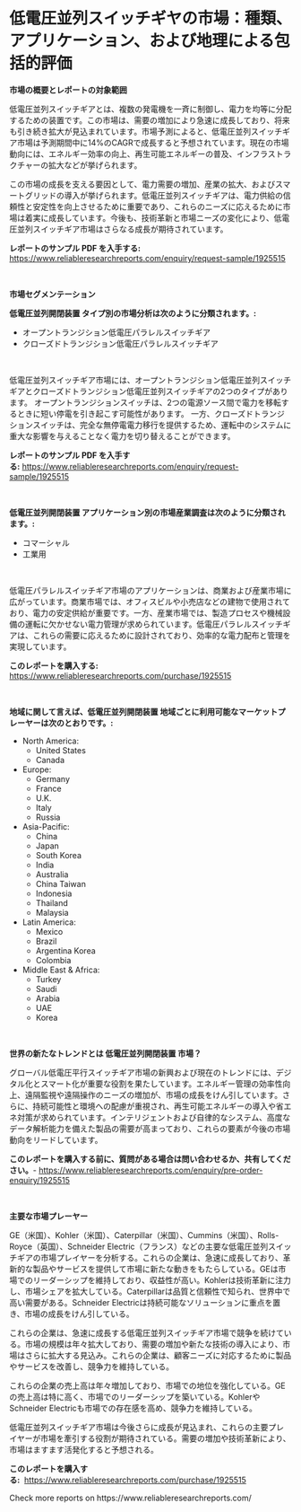 <p><h1>低電圧並列スイッチギヤの市場：種類、アプリケーション、および地理による包括的評価</h1></p><p><strong>市場の概要とレポートの対象範囲</strong></p>
<p><p>低電圧並列スイッチギアとは、複数の発電機を一斉に制御し、電力を均等に分配するための装置です。この市場は、需要の増加により急速に成長しており、将来も引き続き拡大が見込まれています。市場予測によると、低電圧並列スイッチギア市場は予測期間中に14%のCAGRで成長すると予想されています。現在の市場動向には、エネルギー効率の向上、再生可能エネルギーの普及、インフラストラクチャーの拡大などが挙げられます。</p><p>この市場の成長を支える要因として、電力需要の増加、産業の拡大、およびスマートグリッドの導入が挙げられます。低電圧並列スイッチギアは、電力供給の信頼性と安定性を向上させるために重要であり、これらのニーズに応えるために市場は着実に成長しています。今後も、技術革新と市場ニーズの変化により、低電圧並列スイッチギア市場はさらなる成長が期待されています。</p></p>
<p><strong>レポートのサンプル PDF を入手する:</strong> <a href="https://www.reliableresearchreports.com/enquiry/request-sample/1925515">https://www.reliableresearchreports.com/enquiry/request-sample/1925515</a></p>
<p>&nbsp;</p>
<p><strong>市場セグメンテーション</strong></p>
<p><strong>低電圧並列開閉装置 タイプ別の市場分析は次のように分類されます。:</strong></p>
<p><ul><li>オープントランジション低電圧パラレルスイッチギア</li><li>クローズドトランジション低電圧パラレルスイッチギア</li></ul></p>
<p>&nbsp;</p>
<p><p>低電圧並列スイッチギア市場には、オープントランジション低電圧並列スイッチギアとクローズドトランジション低電圧並列スイッチギアの2つのタイプがあります。 オープントランジションスイッチは、2つの電源ソース間で電力を移転するときに短い停電を引き起こす可能性があります。 一方、クローズドトランジションスイッチは、完全な無停電電力移行を提供するため、運転中のシステムに重大な影響を与えることなく電力を切り替えることができます。</p></p>
<p><strong>レポートのサンプル PDF を入手する:</strong>&nbsp;<a href="https://www.reliableresearchreports.com/enquiry/request-sample/1925515">https://www.reliableresearchreports.com/enquiry/request-sample/1925515</a></p>
<p>&nbsp;</p>
<p><strong> 低電圧並列開閉装置 アプリケーション別の市場産業調査は次のように分類されます。:</strong></p>
<p><ul><li>コマーシャル</li><li>工業用</li></ul></p>
<p>&nbsp;</p>
<p><p>低電圧パラレルスイッチギア市場のアプリケーションは、商業および産業市場に広がっています。商業市場では、オフィスビルや小売店などの建物で使用されており、電力の安定供給が重要です。一方、産業市場では、製造プロセスや機械設備の運転に欠かせない電力管理が求められています。低電圧パラレルスイッチギアは、これらの需要に応えるために設計されており、効率的な電力配布と管理を実現しています。</p></p>
<p><strong>このレポートを購入する:</strong>&nbsp; <a href="https://www.reliableresearchreports.com/purchase/1925515">https://www.reliableresearchreports.com/purchase/1925515</a></p>
<p>&nbsp;</p>
<p><strong>地域に関して言えば、低電圧並列開閉装置 地域ごとに利用可能なマーケットプレーヤーは次のとおりです。:</strong></p>
<p><ul>
    <li>
        North America:
        <ul>
            <li>United States</li>
            <li>Canada</li>
        </ul>
    </li>
    <li>
        Europe:
        <ul>
            <li>Germany</li>
            <li>France</li>
            <li>U.K.</li>
            <li>Italy</li>
            <li>Russia</li>
        </ul>
    </li>
    <li>
        Asia-Pacific:
        <ul>
            <li>China</li>
            <li>Japan</li>
            <li>South Korea</li>
            <li>India</li>
            <li>Australia</li>
            <li>China Taiwan</li>
            <li>Indonesia</li>
            <li>Thailand</li>
            <li>Malaysia</li>
        </ul>
    </li>
    <li>
        Latin America:
        <ul>
            <li>Mexico</li>
            <li>Brazil</li>
            <li>Argentina Korea</li>
            <li>Colombia</li>
        </ul>
    </li>
    <li>
        Middle East & Africa:
        <ul>
            <li>Turkey</li>
            <li>Saudi</li>
            <li>Arabia</li>
            <li>UAE</li>
            <li>Korea</li>
        </ul>
    </li>
    </ul></p>
<p>&nbsp;</p>
<p><strong>世界の新たなトレンドとは 低電圧並列開閉装置 市場？</strong></p>
<p><p>グローバル低電圧平行スイッチギア市場の新興および現在のトレンドには、デジタル化とスマート化が重要な役割を果たしています。エネルギー管理の効率性向上、遠隔監視や遠隔操作のニーズの増加が、市場の成長をけん引しています。さらに、持続可能性と環境への配慮が重視され、再生可能エネルギーの導入や省エネ対策が求められています。インテリジェントおよび自律的なシステム、高度なデータ解析能力を備えた製品の需要が高まっており、これらの要素が今後の市場動向をリードしています。</p></p>
<p><strong>このレポートを購入する前に、質問がある場合は問い合わせるか、共有してください。</strong>- <a href="https://www.reliableresearchreports.com/enquiry/pre-order-enquiry/1925515">https://www.reliableresearchreports.com/enquiry/pre-order-enquiry/1925515</a></p>
<p>&nbsp;</p>
<p><strong>主要な市場プレーヤー</strong></p>
<p><p>GE（米国）、Kohler（米国）、Caterpillar（米国）、Cummins（米国）、Rolls-Royce（英国）、Schneider Electric（フランス）などの主要な低電圧並列スイッチギアの市場プレイヤーを分析する。これらの企業は、急速に成長しており、革新的な製品やサービスを提供して市場に新たな動きをもたらしている。GEは市場でのリーダーシップを維持しており、収益性が高い。Kohlerは技術革新に注力し、市場シェアを拡大している。Caterpillarは品質と信頼性で知られ、世界中で高い需要がある。Schneider Electricは持続可能なソリューションに重点を置き、市場の成長をけん引している。</p><p>これらの企業は、急速に成長する低電圧並列スイッチギア市場で競争を続けている。市場の規模は年々拡大しており、需要の増加や新たな技術の導入により、市場はさらに拡大する見込み。これらの企業は、顧客ニーズに対応するために製品やサービスを改善し、競争力を維持している。</p><p>これらの企業の売上高は年々増加しており、市場での地位を強化している。GEの売上高は特に高く、市場でのリーダーシップを築いている。KohlerやSchneider Electricも市場での存在感を高め、競争力を維持している。</p><p>低電圧並列スイッチギア市場は今後さらに成長が見込まれ、これらの主要プレイヤーが市場を牽引する役割が期待されている。需要の増加や技術革新により、市場はますます活発化すると予想される。</p></p>
<p><strong>このレポートを購入する:</strong>&nbsp;&nbsp;<a href="https://www.reliableresearchreports.com/purchase/1925515">https://www.reliableresearchreports.com/purchase/1925515</a></p>
<p>Check more reports on https://www.reliableresearchreports.com/</p>